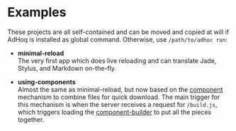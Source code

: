 # Examples

These projects are all self-contained and can be moved and copied at will if
AdHoq is installed as global command. Otherwise, use `/path/to/adhoc run`:

* **minimal-reload**  
  The very first app which does live reloading and can translate Jade, Stylus,
  and Markdown on-the-fly.
  
* **using-components**  
  Almost the same as minimal-reload, but now based on the [component][1]
  mechanism to combine files for quick download. The main trigger for this
  mechanism is when the server receives a request for `/build.js`, which
  triggers loading the [component-builder][2] to put all the pieces together.
  
  [1]: https://github.com/component/component#readme
  [2]: https://github.com/component/builder.js#readme
